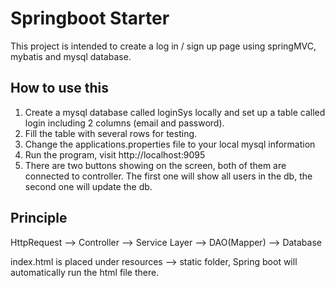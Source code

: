# Springboot Starter

This project is intended to create a log in / sign up page using springMVC, mybatis and mysql database. 

## How to use this

1. Create a mysql database called loginSys locally and set up a table called login including 2 columns (email and password).
2. Fill the table with several rows for testing.
3. Change the applications.properties file to your local mysql information
4. Run the program, visit http://localhost:9095
5. There are two buttons showing on the screen, both of them are connected to controller. The first one will show all
users in the db, the second one will update the db.

## Principle

HttpRequest --> Controller --> Service Layer --> DAO(Mapper) --> Database

index.html is placed under resources --> static folder, Spring boot will automatically run the html file there.

